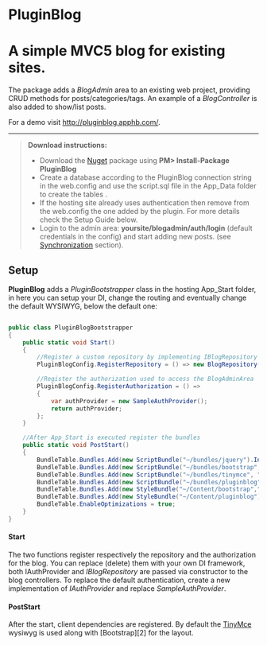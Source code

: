 PluginBlog
==========
A simple MVC5 blog for existing sites.
==========
The package adds a *BlogAdmin* area to an existing web project, providing CRUD methods for posts/categories/tags.
An example of a *BlogController* is also added to show/list posts.

For a demo visit http://pluginblog.apphb.com/.


----------
> **Download instructions:**
> 
> - Download the [Nuget][1] package using **PM> Install-Package PluginBlog**  
> - Create a database according to the PluginBlog connection string in the web.config and use the script.sql file in the App_Data folder to create the tables .
> - If the hosting site already uses authentication then remove from the web.config the one added by the plugin. For more details check the Setup Guide below.
> - Login to the admin area: **yoursite/blogadmin/auth/login** (default credentials in the config) and start adding new posts. (see [<i class="icon-share"></i> Synchronization](#synchronization) section).

Setup
---------

**PluginBlog** adds a *PluginBootstrapper* class in the hosting App_Start folder, in here you can setup your DI, change the routing and eventually change the default WYSIWYG, below the default one:

```C#

public class PluginBlogBootstrapper
{
	public static void Start()
	{
		//Register a custom repository by implementing IBlogRepository 
		PluginBlogConfig.RegisterRepository = () => new BlogRepository(new BlogContext());

		//Register the authorization used to access the BlogAdminArea
		PluginBlogConfig.RegisterAuthorization = () =>
		{
			var authProvider = new SampleAuthProvider();
			return authProvider;
		};
	}

	//After App_Start is executed register the bundles
	public static void PostStart()
	{
		BundleTable.Bundles.Add(new ScriptBundle("~/bundles/jquery").Include("~/Scripts/jquery-{version}.js"));
		BundleTable.Bundles.Add(new ScriptBundle("~/bundles/bootstrap", "http://netdna.bootstrapcdn.com/bootstrap/3.1.1/js/bootstrap.js").Include("~/Scripts/bootstrap.js", "~/Scripts/respond.js"));
		BundleTable.Bundles.Add(new ScriptBundle("~/bundles/tinymce", "http://tinymce.cachefly.net/4.0/tinymce.min.js").Include("~/Scripts/tinymce/tinymce*"));
		BundleTable.Bundles.Add(new ScriptBundle("~/bundles/pluginblog").Include("~/Scripts/pluginblog.js"));
		BundleTable.Bundles.Add(new StyleBundle("~/Content/bootstrap","http://netdna.bootstrapcdn.com/bootstrap/3.1.1/css/bootstrap.css").Include("~/Content/bootstrap.css"));
		BundleTable.Bundles.Add(new StyleBundle("~/Content/pluginblog").Include("~/Content/pluginblog.css"));
		BundleTable.EnableOptimizations = true;
	}
}
```
#### <i class="icon-cog"></i> Start

The two functions register respectively the repository and the authorization for the blog. You can replace (delete) them with your own DI framework, both IAuthProvider and *IBlogRepository* are passed via constructor to the blog controllers.
To replace the default authentication, create a new implementation of *IAuthProvider* and replace *SampleAuthProvider*.

#### <i class="icon-cog"></i> PostStart
After the start, client dependencies are registered. By default the [TinyMce][1] wysiwyg is used along with [Bootstrap][2] for the layout. 


  [1]: http://docs.nuget.org/docs/start-here/installing-nuget
